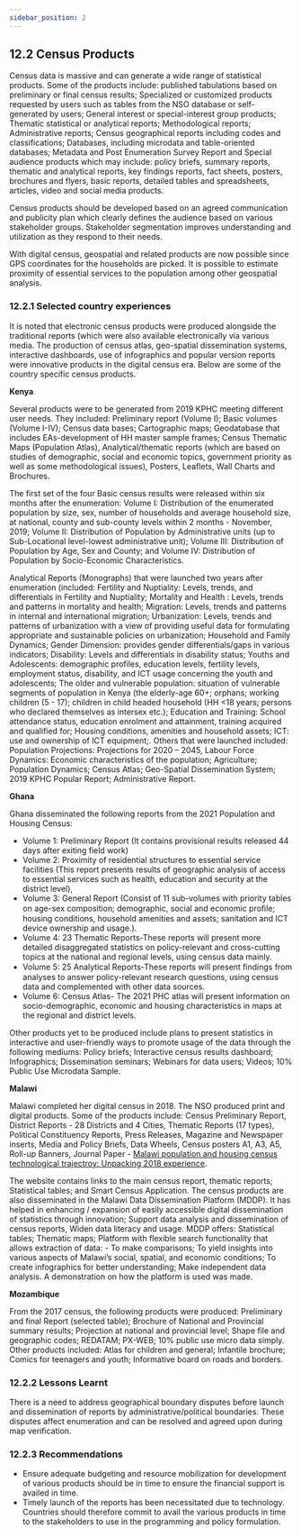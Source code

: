 ```yaml
---
sidebar_position: 2
---
```


## 12.2	Census Products

Census data is massive and can generate a wide range of statistical products. Some of the products include: published tabulations based on preliminary or final census results; Specialized or customized products requested by users such as tables from the NSO database or self-generated by users; General interest or special-interest group products; Thematic statistical or analytical reports; Methodological reports; Administrative reports; Census geographical reports including codes and classifications; Databases, including microdata and table-oriented databases; Metadata and Post Enumeration Survey Report and Special audience products which may include:  policy briefs, summary reports, thematic and analytical reports, key findings reports, fact sheets, posters, brochures and flyers, basic reports, detailed tables and spreadsheets, articles, video and social media products. 

Census products should be developed based on an agreed communication and publicity plan which clearly defines the audience based on various stakeholder groups. Stakeholder segmentation improves understanding and utilization as they respond to their needs.

With digital census, geospatial and related products are now possible since GPS coordinates for the households are picked. It is possible to estimate proximity of essential services to the population among other geospatial analysis. 

### 12.2.1	Selected country experiences

It is noted that electronic census products were produced alongside the traditional reports (which were also available electronically via various media. The production of census atlas, geo-spatial dissemination systems, interactive dashboards, use of infographics and popular version reports were innovative products in the digital census era. Below are some of the country specific census products.

**Kenya**

Several products were to be generated from 2019 KPHC meeting different user needs. They included: Preliminary report (Volume I); Basic volumes (Volume I-IV); Census data bases; Cartographic maps; Geodatabase that includes EAs-development of HH master sample frames; Census Thematic Maps (Population Atlas), Analytical/thematic reports (which are based on studies of demographic, social and economic topics, government priority as well as some methodological issues), Posters, Leaflets, Wall Charts and Brochures. 

The first set of the four Basic census results were released within six months after the enumeration: Volume I: Distribution of the enumerated population by size, sex, number of households and average household size, at national, county and sub-county levels within 2 months - November, 2019; Volume II: Distribution of Population by Administrative units (up to Sub-Locational level-lowest administrative unit);  Volume III: Distribution of Population by Age, Sex and County; and Volume IV: Distribution of Population by Socio-Economic Characteristics. 

Analytical Reports (Monographs) that were launched two years after enumeration (included: Fertility and Nuptiality: Levels, trends, and differentials in Fertility and Nuptiality; Mortality and Health : Levels, trends and patterns in mortality and health; Migration: Levels, trends and patterns in internal and international migration; Urbanization: Levels, trends and patterns of urbanization with a view of providing useful data for formulating appropriate and sustainable policies on urbanization; Household and Family Dynamics; Gender Dimension: provides gender differentials/gaps in various indicators; Disability: Levels and differentials in disability status; Youths and Adolescents: demographic profiles, education levels, fertility levels, employment status, disability, and ICT usage concerning the youth and adolescents; The older and vulnerable population: situation of vulnerable segments of population in Kenya (the elderly-age 60+; orphans; working children (5 - 17); children in child headed household (HH <18 years; persons who declared themselves as intersex etc.); Education and Training: School attendance status, education enrolment and attainment, training acquired and qualified for;  Housing conditions, amenities and household assets; ICT: use and ownership of  ICT equipment;. 
Others that were launched included: Population Projections: Projections for 2020 – 2045, Labour Force Dynamics: Economic characteristics of the population; Agriculture; Population Dynamics; Census Atlas; Geo-Spatial Dissemination System; 2019 KPHC Popular Report; Administrative Report.

**Ghana**

Ghana disseminated the following reports from the 2021 Population and Housing Census: 

-	Volume 1: Preliminary Report (It contains provisional results released 44 days after exiting field work)  
-	Volume 2: Proximity of residential structures to essential service facilities (This report presents results of geographic analysis of access to essential services such as health, education and security at the district level), 
-	Volume 3: General Report (Consist of 11 sub-volumes with priority tables on age-sex composition; demographic, social and economic proﬁle; housing conditions, household amenities and assets; sanitation and ICT device ownership and usage.). 
-	Volume 4: 23 Thematic Reports-These reports will present more detailed disaggregated statistics on policy-relevant and cross-cutting topics at the national and regional levels, using census data mainly. 
- Volume 5: 25 Analytical Reports-These reports will present ﬁndings from analyses to answer policy-relevant research questions, using census data and complemented with other data sources. 
- Volume 6: Census Atlas- The 2021 PHC atlas will present information on socio-demographic, economic and housing characteristics in maps at the regional and district levels.
 
Other products yet to be produced include plans to present statistics in interactive and user-friendly ways to promote usage of the data through the following mediums: Policy briefs; Interactive census results dashboard; Infographics; Dissemination seminars; Webinars for data users; Videos; 10% Public Use Microdata Sample.

**Malawi**

Malawi completed her digital census in 2018. The NSO produced print and digital products. Some of the products include: Census Preliminary Report, District Reports  - 28 Districts and 4 Cities, Thematic Reports (17 types), Political Constituency Reports, Press Releases, Magazine and Newspaper inserts, Media and Policy Briefs, Data Wheels, Census posters A1, A3, A5, Roll-up Banners, Journal Paper - [Malawi population and housing census technological trajectroy: Unpacking 2018 experience](https://content.iospress.com/download/statistical-journal-of-the-iaos/sji190587?id=statistical-journal-of-the-iaos%2Fsji190587).

The website contains links to the main census report, thematic reports; Statistical tables; and Smart Census Application. The census products are also disseminated in the Malawi Data Dissemination Platform (MDDP). It has helped in enhancing / expansion of easily accessible digital dissemination of statistics through innovation; Support data analysis and dissemination of census reports, Widen data literacy and usage. MDDP offers: Statistical tables; Thematic maps; Platform with flexible search functionality that allows extraction of data: - To make comparisons; To yield insights into various aspects of Malawi’s social, spatial, and economic conditions; To create infographics for better understanding; Make independent data analysis. A demonstration on how the platform is used was made.

**Mozambique**

From the 2017 census, the following products were produced: Preliminary and final Report (selected table); Brochure of National and Provincial summary results; Projection at national and provincial level; Shape file and geographic codes; REDATAM; PX-WEB; 10% public use micro data simply. Other products included: Atlas for children and general; Infantile brochure; Comics for teenagers and youth; Informative board on roads and borders.

### 12.2.2 Lessons Learnt

There is a need to address geographical boundary disputes before launch and dissemination of reports by administrative/political boundaries. These disputes affect enumeration and can be resolved and agreed upon during map verification.

### 12.2.3	Recommendations

- Ensure adequate budgeting and resource mobilization for development of various products should be in time to ensure the financial support is availed in time.
- Timely launch of the reports has been necessitated due to technology. Countries should therefore commit to avail the various products in time to the stakeholders to use in the programming and policy formulation. 
